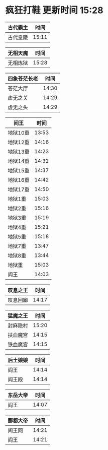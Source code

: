 # 疯狂打鞋 更新时间 15:28

| 古代霸主   | 时间    |
|--------|-------|
| 古代皇陵 | 15:11 |

| 无相天魔   | 时间    |
|--------|-------|
| 无相炼狱 | 15:28 |

| 四象苍茫长老   | 时间    |
|--------|-------|
| 苍茫大厅 | 14:30 |
| 虚无之关 | 14:29 |
| 虚无之头 | 14:29 |

| 间王   | 时间    |
|--------|-------|
| 地狱10重 | 13:53 |
| 地狱12重 | 14:16 |
| 地狱13重 | 14:23 |
| 地狱14重 | 14:32 |
| 地狱15重 | 14:37 |
| 地狱16重 | 14:42 |
| 地狱17重 | 14:50 |
| 地狱1重 | 15:03 |
| 地狱2重 | 15:16 |
| 地狱3重 | 15:19 |
| 地狱4重 | 15:21 |
| 地狱5重 | 15:18 |
| 地狱7重 | 13:47 |
| 地狱8重 | 13:44 |
| 地狱重 | 15:03 |
| 阎王 | 14:03 |

| 叹息之王   | 时间    |
|--------|-------|
| 叹息回廊 | 14:17 |

| 猛魔之王   | 时间    |
|--------|-------|
| 封麻隐村 | 15:20 |
| 扶血魔宫 | 14:15 |
| 铁血魔宫 | 14:15 |

| 后土娘娘   | 时间    |
|--------|-------|
| 阎王 | 14:14 |
| 阎王殿 | 14:14 |

| 东岳大帝   | 时间    |
|--------|-------|
| 阎王 | 14:07 |

| 酆都大帝   | 时间    |
|--------|-------|
| 间王网 | 14:21 |
| 阎王 | 14:21 |